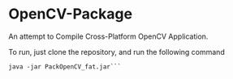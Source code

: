 # OpenCV-Package
An attempt to Compile Cross-Platform OpenCV Application.

To run, just clone the repository, and run the following command
```cd OpenCV-Package-master
java -jar PackOpenCV_fat.jar```

